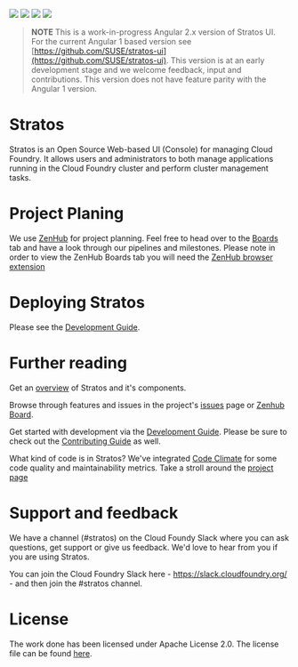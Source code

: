 <a href="https://travis-ci.org/SUSE/stratos"><img src="https://travis-ci.org/SUSE/stratos.svg?branch=master"></a>
<a href="https://api.codeclimate.com/v1/badges/6e2e1a7e92ef9f458525/maintainability"><img src="https://api.codeclimate.com/v1/badges/6e2e1a7e92ef9f458525/maintainability"></a>
<a href="https://zenhub.com"><img src="https://raw.githubusercontent.com/ZenHubIO/support/master/zenhub-badge.png"/></a>
<a href="https://codecov.io/gh/SUSE/stratos"><img src="https://codecov.io/gh/SUSE/stratos/branch/master/graph/badge.svg"/></a>

> **NOTE** This is a work-in-progress Angular 2.x version of Stratos UI. For the current Angular 1 based version see [https://github.com/SUSE/stratos-ui](https://github.com/SUSE/stratos-ui). This version is at an early development stage and we welcome feedback, input and contributions. This version does not have feature parity with the Angular 1 version.

# Stratos
Stratos is an Open Source Web-based UI (Console) for managing Cloud Foundry. It allows users and administrators to both manage
applications running in the Cloud Foundry cluster and perform cluster management tasks.

# Project Planing
We use [ZenHub](https://zenhub.com) for project planning. Feel free to head over to the [Boards](https://github.com/SUSE/stratos#boards)
tab and have a look through our pipelines and milestones. Please note in order to view the ZenHub Boards tab you will need the [ZenHub
browser extension](https://www.zenhub.com/extension)

# Deploying Stratos
Please see the [Development Guide](docs/developers-guide.md).

# Further reading
Get an [overview](docs/overview.md) of Stratos and it's components.

Browse through features and issues in the project's [issues](https://github.com/SUSE/stratos/issues) page or [Zenhub Board](https://github.com/SUSE/stratos#boards).

Get started with development via the [Development Guide](docs/developers-guide.md). Please be sure to check out the 
[Contributing Guide](docs/contributing.md) as well.

What kind of code is in Stratos? We've integrated [Code Climate](https://codeclimate.com) for some code quality and maintainability metrics. Take a stroll around the [project page](https://codeclimate.com/github/SUSE/stratos)

# Support and feedback

We have a channel (#stratos) on the Cloud Foundy Slack where you can ask questions, get support or give us feedback. We'd love to hear from you if you are using Stratos.

You can join the Cloud Foundry Slack here - https://slack.cloudfoundry.org/  - and then join the #stratos channel.

# License

The work done has been licensed under Apache License 2.0. The license file can be found [here](LICENSE.md).


